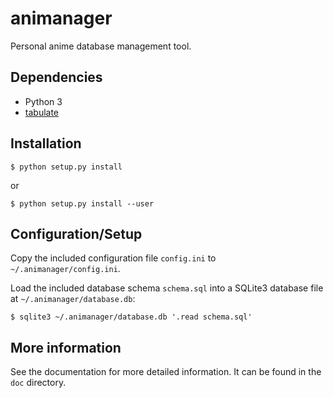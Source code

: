 # animanager

Personal anime database management tool.

## Dependencies

* Python 3
* [tabulate][1]

[1]: https://pypi.python.org/pypi/tabulate

## Installation

    $ python setup.py install

or

    $ python setup.py install --user

## Configuration/Setup

Copy the included configuration file `config.ini` to `~/.animanager/config.ini`.

Load the included database schema `schema.sql` into a SQLite3 database file at
`~/.animanager/database.db`:

    $ sqlite3 ~/.animanager/database.db '.read schema.sql'

## More information

See the documentation for more detailed information.  It can be found in the
`doc` directory.

